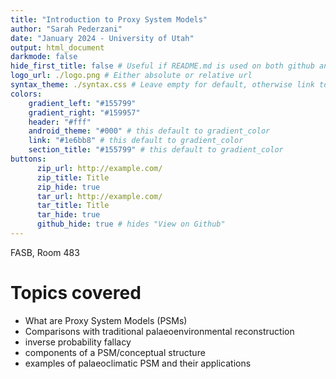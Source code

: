 ```yaml
---
title: "Introduction to Proxy System Models"
author: "Sarah Pederzani"
date: "January 2024 - University of Utah"
output: html_document
darkmode: false
hide_first_title: false # Useful if README.md is used on both github and pages
logo_url: ./logo.png # Either absolute or relative url
syntax_theme: ./syntax.css # Leave empty for default, otherwise link to a pygments stylesheet
colors:
    gradient_left: "#155799"
    gradient_right: "#159957"
    header: "#fff"
    android_theme: "#000" # this default to gradient_color
    link: "#1e6bb8" # this default to gradient_color
    section_title: "#155799" # this default to gradient_color
buttons:
      zip_url: http://example.com/
      zip_title: Title
      zip_hide: true
      tar_url: http://example.com/
      tar_title: Title
      tar_hide: true
      github_hide: true # hides "View on Github"
---
```



FASB, Room 483

# Topics covered
- What are Proxy System Models (PSMs)
- Comparisons with traditional palaeoenvironmental reconstruction
- inverse probability fallacy
- components of a PSM/conceptual structure
- examples of palaeoclimatic PSM and their applications
